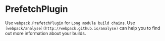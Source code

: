 # PrefetchPlugin

Use `webpack.PrefetchPlugin` for `Long module build chains`. Use `[webpack/analyse](http://webpack.github.io/analyse)` can help you to find out more information about your builds.
